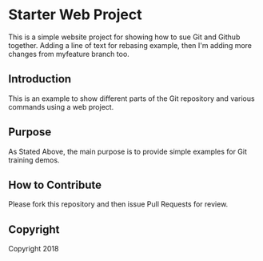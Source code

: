 # Starter Web Project

This is a simple website project for showing how to sue Git and Github together. Adding a line of text for rebasing example, then I'm adding more changes from myfeature branch too.

## Introduction

This is an example to show different parts of the Git repository and various commands using a web project.

## Purpose
As Stated Above, the main purpose is to provide simple examples for Git training demos.

## How to Contribute

Please fork this repository and then issue Pull Requests for review.

## Copyright

Copyright 2018